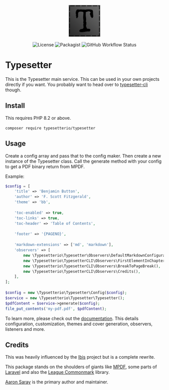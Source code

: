 <p align="center">
    <img src=".github/assets/logo.png">
</p>
<p align="center">
    <img src="https://img.shields.io/github/license/typesetterio/typesetter?labelColor=e7e5e4&color=292524" alt="License">
    <img src="https://img.shields.io/packagist/dm/typesetterio/typesetter?labelColor=e7e5e4&color=292524" alt="Packagist">
    <img src="https://img.shields.io/github/actions/workflow/status/typesetterio/typesetter/ci.yml?labelColor=e7e5e4&color=292524" alt="GitHub Workflow Status">
</p>

# Typesetter

This is the Typesetter main service. This can be used in your own projects directly if you want. You probably want to head over to [typesetter-cli](https://github.com/typesetterio/typesetter-cli) though.

## Install

This requires PHP 8.2 or above.

`composer require typesetterio/typesetter`

## Usage

Create a config array and pass that to the config maker. Then create a new instance of the Typesetter class.  Call the generate method with your config to get a PDF binary return from MPDF.

Example:

```php
$config = [
    'title' => 'Benjamin Button',
    'author' => 'F. Scott Fitzgerald',
    'theme' => 'bb',

    'toc-enabled' => true,
    'toc-links' => true,
    'toc-header' => 'Table of Contents',

    'footer' => '{PAGENO}',

    'markdown-extensions' => ['md', 'markdown'],
    'observers' => [
        new \Typesetterio\Typesetter\Observers\DefaultMarkdownConfiguration(),
        new \Typesetterio\TypesetterCLI\Observers\FirstElementInChapterCSSClass(),
        new \Typesetterio\TypesetterCLI\Observers\BreakToPageBreak(),
        new \Typesetterio\TypesetterCLI\Observers\Credits(),
    ],
];

$config = new \Typsetterio\Typesetter\Config($config);
$service = new \Typesetterio\Typesetter\Typesetter();
$pdfContent = $service->generate($config);
file_put_contents('my-pdf.pdf', $pdfContent);
```

To learn more, please check out the [documentation](https://typesetter.io). This details configuration, customization, themes and cover generation, observers, listeners and more.

## Credits

This was heavily influenced by the [Ibis](https://github.com/themsaid/ibis) project but is a complete rewrite.

This package stands on the shoulders of giants like [MPDF](https://mpdf.github.io/), some parts of [Laravel](https://laravel.com) and also the [League Commonmark](https://commonmark.thephpleague.com/) library.

[Aaron Saray](https://aaronsaray.com) is the primary author and maintainer.
